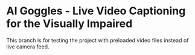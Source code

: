 # AI Goggles - Live Video Captioning for the Visually Impaired

This branch is for testing the project with preloaded video files instead of live camera feed.
